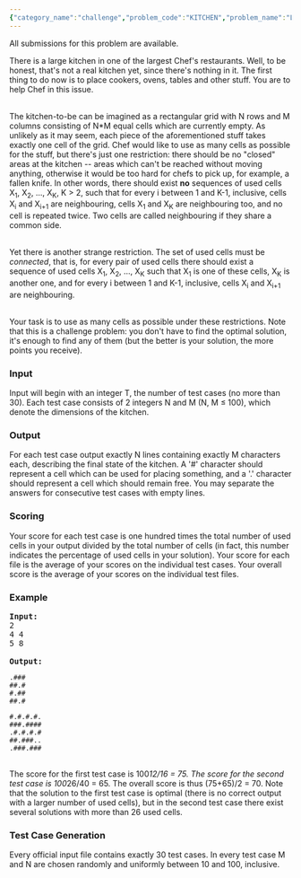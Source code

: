```yaml
---
{"category_name":"challenge","problem_code":"KITCHEN","problem_name":"Large Kitchen","languages_supported":{"0":"C","1":"CPP14","2":"JAVA","3":"PYTH","4":"PYTH 3.5","5":"CS2","6":"PAS fpc","7":"PAS gpc","8":"RUBY","9":"PHP","10":"GO","11":"NODEJS","12":"HASK","13":"SCALA","14":"D","15":"PERL","16":"FORT","17":"WSPC","18":"ADA","19":"CAML","20":"ICK","21":"BF","22":"ASM","23":"CLPS","24":"PRLG","25":"ICON","26":"SCM qobi","27":"PIKE","28":"ST","29":"NICE","30":"LUA","31":"BASH","32":"NEM","33":"LISP sbcl","34":"LISP clisp","35":"SCM guile","36":"JS","37":"ERL","38":"TCL","39":"PERL6","40":"TEXT","41":"CLOJ","42":"FS"},"max_timelimit":1.6,"source_sizelimit":50000,"problem_author":"gennady.korotkevich","problem_tester":"gamabunta","date_added":"7-06-2011","tags":{"0":"challenge","1":"gennady","2":"july11"},"editorial_url":"http://discuss.codechef.com/problems/KITCHEN","time":{"view_start_date":1310376771,"submit_start_date":1310376771,"visible_start_date":1310376722,"end_date":1735669800},"is_direct_submittable":false,"layout":"problem"}
---
```

<span class="solution-visible-txt">All submissions for this problem are available.</span><p>There is a large kitchen in one of the largest Chef's restaurants. Well, to be honest, that's not a real kitchen yet, since there's nothing in it. The first thing to do now is to place cookers, ovens, tables and other stuff. You are to help Chef in this issue.<br /><br />

The kitchen-to-be can be imagined as a rectangular grid with N rows and M columns consisting of N*M equal cells which are currently empty. As unlikely as it may seem, each piece of the aforementioned stuff takes exactly one cell of the grid. Chef would like to use as many cells as possible for the stuff, but there's just one restriction: there should be no "closed" areas at the kitchen -- areas which can't be reached without moving anything, otherwise it would be too hard for chefs to pick up, for example, a fallen knife. In other words, there should exist <b>no</b> sequences of used cells X<sub>1</sub>, X<sub>2</sub>, ..., X<sub>K</sub>, K &gt; 2, such that for every i between 1 and K-1, inclusive, cells X<sub>i</sub> and X<sub>i+1</sub> are neighbouring, cells X<sub>1</sub> and X<sub>K</sub> are neighbouring too, and no cell is repeated twice. Two cells are called neighbouring if they share a common side.<br /><br />

Yet there is another strange restriction. The set of used cells must be <i>connected</i>, that is, for every pair of used cells there should exist a sequence of used cells X<sub>1</sub>, X<sub>2</sub>, ..., X<sub>K</sub> such that X<sub>1</sub> is one of these cells, X<sub>K</sub> is another one, and for every i between 1 and K-1, inclusive, cells X<sub>i</sub> and X<sub>i+1</sub> are neighbouring. <br /><br />

Your task is to use as many cells as possible under these restrictions. Note that this is a challenge problem: you don't have to find the optimal solution, it's enough to find any of them (but the better is your solution, the more points you receive).

<h3>Input</h3>
</p><p>Input will begin with an integer T, the number of test cases (no more than 30). Each test case consists of 2 integers N and M (N, M ≤ 100), which denote the dimensions of the kitchen.

<h3>Output</h3>
</p><p>For each test case output exactly N lines containing exactly M characters each, describing the final state of the kitchen. A '#' character should represent a cell which can be used for placing something, and a '.' character should represent a cell which should remain free. You may separate the answers for consecutive test cases with empty lines.

<h3>Scoring</h3>
</p><p>Your score for each test case is one hundred times the total number of used cells in your output divided by the total number of cells (in fact, this number indicates the percentage of used cells in your solution). Your score for each file is the average of your scores on the individual test cases. Your overall score is the average of your scores on the individual test files. 

<h3>Example</h3>

<pre>
<b>Input:</b>
2
4 4
5 8

<b>Output:</b>
<code>
.###
##.#
#.##
##.#

#.#.#.#.
###.####
.#.#.#.#
##.###..
.###.###
</code>
</pre>

The score for the first test case is 100*12/16 = 75. The score for the second test case is 100*26/40 = 65. The overall score is thus (75+65)/2 = 70. Note that the solution to the first test case is optimal (there is no correct output with a larger number of used cells), but in the second test case there exist several solutions with more than 26 used cells. 

<h3>Test Case Generation</h3>
</p><p>Every official input file contains exactly 30 test cases. In every test case M and N are chosen randomly and uniformly between 10 and 100, inclusive.</p>
